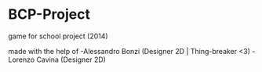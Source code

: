 # BCP-Project
game for school project (2014)

made with the help of
-Alessandro Bonzi (Designer 2D | Thing-breaker <3)
-Lorenzo Cavina (Designer 2D)
